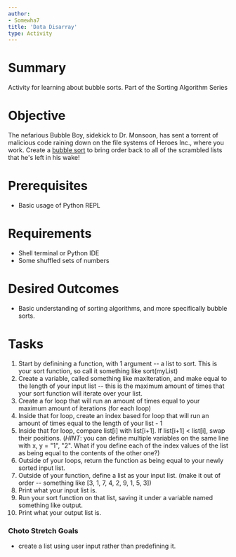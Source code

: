 ```yaml
---
author:
- Somewha7
title: 'Data Disarray'
type: Activity
---
```


Summary
=======

Activity for learning about bubble sorts. Part of the Sorting Algorithm Series

Objective
=========

The nefarious Bubble Boy, sidekick to Dr. Monsoon, has sent a torrent of malicious code raining down on the file systems of Heroes Inc., where you work. Create a [bubble sort](https://en.wikipedia.org/wiki/Bubble_sort) to bring order back to all of the scrambled lists that he's left in his wake!

Prerequisites
=============

-   Basic usage of Python REPL


Requirements
============

-   Shell terminal or Python IDE
-   Some shuffled sets of numbers

Desired Outcomes
================

-   Basic understanding of sorting algorithms, and more specifically bubble sorts.

Tasks
=====

1.   Start by definining a function, with 1 argument -- a list to sort. This is your sort function, so call it something like sort(myList)
2.   Create a variable, called something like maxIteration, and make equal to the length of your input list -- this is the maximum amount of times that your sort function will iterate over your list.
3. Create a for loop that will run an amount of times equal to your maximum amount of iterations (for each loop)
4. Inside that for loop, create an index based for loop that will run an amount of times equal to the length of your list - 1
5. Inside that for loop, compare list[i] with list[i+1]. If list[i+1] < list[i], swap their positions. (*HINT*: you can define multiple variables on the same line with x, y = "1", "2". What if you define each of the index values of the list as being equal to the contents of the other one?)
6. Outside of your loops, return the function as being equal to your newly sorted input list.
7. Outside of your function, define a list as your input list. (make it out of order -- something like [3, 1, 7, 4, 2, 9, 1, 5, 3])
8. Print what your input list is.
9. Run your sort function on that list, saving it under a variable named something like output.
10. Print what your output list is.
### Choto Stretch Goals
-   create a list using user input rather than predefining it.
